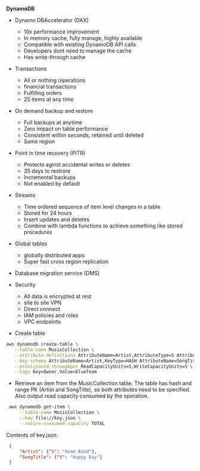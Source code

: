 **DynamoDB**

- Dynamo DBAccelerator (DAX)
    - 10x performance improvement
    - In memory cache, fully manage, highly available
    - Compatible with existing DynamoDB API calls
    - Developers dont need to manage the cache
    - Has write-through cache
- Transactions
    - All or nothing oiperations
    - financial transactions
    - Fulfilling orders
    - 25 items at any time
- On demand backup and restore
    - Full backups at anytime
    - Zero impact on table performance
    - Consistent within seconds, retained until deleted
    - Same region
- Point in time recovery (PITR)
    - Protects aginst accidental writes or deletes
    - 35 days to restrore
    - Incremental backups
    - Not enabled by default
- Streams
    - Time ordered sequence of item level changes in a table
    - Stored for 24 hours
    - Insert updates and deletes
    - Combine with lambda functions to achieve something like stored procedures
- Global tables
    - globally distributed apps
    - Super fast cross region replication
- Database migration service (DMS)
- Security
    - All data is encrypted at rest
    - site to site VPN
    - Direct connect
    - IAM policies and roles
    - VPC endpoints

 - Create table
 ```bash
 aws dynamodb create-table \
    --table-name MusicCollection \
    --attribute-definitions AttributeName=Artist,AttributeType=S AttributeName=SongTitle,AttributeType=S \
    --key-schema AttributeName=Artist,KeyType=HASH AttributeName=SongTitle,KeyType=RANGE \
    --provisioned-throughput ReadCapacityUnits=5,WriteCapacityUnits=5 \
    --tags Key=Owner,Value=blueTeam
 ```


  - Retrieve an item from the MusicCollection table. The table has hash and range PK (Artist and SongTitle), so both attributes need to be specified. Also output read capacity consumed by the operation.
  ```bash
   aws dynamodb get-item \
       --table-name MusicCollection \
       --key file://key.json \
       --return-consumed-capacity TOTAL
  ```

  Contents of key.json:
  ```json
   {
       "Artist": {"S": "Acme Band"},
       "SongTitle": {"S": "Happy Day"}
   }
  ```
